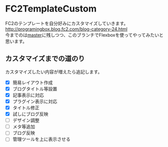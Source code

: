 # FC2TemplateCustom
FC2のテンプレートを自分好みにカスタマイズしていきます。<br>
http://programingbox.blog.fc2.com/blog-category-24.html<br>
今までのは[master](https://github.com/kanatan/FC2TemplateCustom/tree/master)に残しつつ、このブランチでFlexboxを使ってやってみたいと思います。

## カスタマイズまでの道のり
カスタマイズしたい内容が増えたら追記します。
- [x] 簡易レイアウト作成
- [x] ブログタイトル等設置
- [x] 記事表示に対応
- [x] プラグイン表示に対応
- [x] タイトル修正
- [x] 試しにブログ反映
- [ ] デザイン調整
- [ ] メタ等追加
- [ ] ブログ反映
- [ ] 管理ツールを上に表示させる
